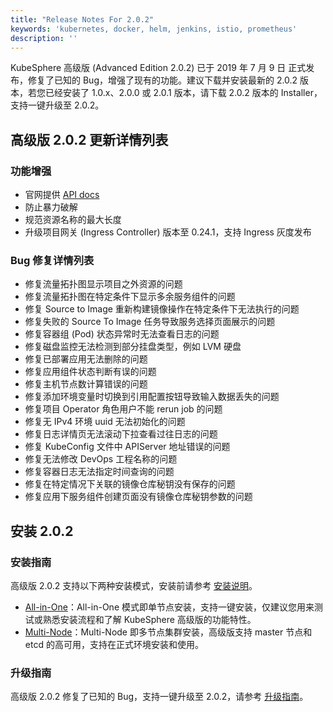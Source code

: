 ```yaml
---
title: "Release Notes For 2.0.2"
keywords: 'kubernetes, docker, helm, jenkins, istio, prometheus'
description: ''
---
```


KubeSphere 高级版 (Advanced Edition 2.0.2) 已于 2019 年 7 月 9 日 正式发布，修复了已知的 Bug，增强了现有的功能。建议下载并安装最新的 2.0.2 版本，若您已经安装了 1.0.x、2.0.0 或 2.0.1 版本，请下载 2.0.2 版本的 Installer，支持一键升级至 2.0.2。

## 高级版 2.0.2 更新详情列表

### 功能增强

- 官网提供 [API docs](/advanced-v2.0/zh-CN/api-reference/api-docs/)
- 防止暴力破解
- 规范资源名称的最大长度
- 升级项目网关 (Ingress Controller) 版本至 0.24.1，支持 Ingress 灰度发布

### Bug 修复详情列表  

- 修复流量拓扑图显示项目之外资源的问题  
- 修复流量拓扑图在特定条件下显示多余服务组件的问题  
- 修复 Source to Image 重新构建镜像操作在特定条件下无法执行的问题  
- 修复失败的 Source To Image 任务导致服务选择页面展示的问题
- 修复容器组 (Pod) 状态异常时无法查看日志的问题   
- 修复磁盘监控无法检测到部分挂盘类型，例如 LVM 硬盘
- 修复已部署应用无法删除的问题  
- 修复应用组件状态判断有误的问题  
- 修复主机节点数计算错误的问题  
- 修复添加环境变量时切换到引用配置按钮导致输入数据丢失的问题  
- 修复项目 Operator 角色用户不能 rerun job 的问题  
- 修复无 IPv4 环境 uuid 无法初始化的问题  
- 修复日志详情页无法滚动下拉查看过往日志的问题  
- 修复 KubeConfig 文件中 APIServer 地址错误的问题  
- 修复无法修改 DevOps 工程名称的问题  
- 修复容器日志无法指定时间查询的问题  
- 修复在特定情况下关联的镜像仓库秘钥没有保存的问题  
- 修复应用下服务组件创建页面没有镜像仓库秘钥参数的问题  

## 安装 2.0.2

### 安装指南

高级版 2.0.2 支持以下两种安装模式，安装前请参考 [安装说明](../../installation/intro)。

- [All-in-One](../../installation/all-in-one)：All-in-One 模式即单节点安装，支持一键安装，仅建议您用来测试或熟悉安装流程和了解 KubeSphere 高级版的功能特性。
- [Multi-Node](../../installation/multi-node)：Multi-Node 即多节点集群安装，高级版支持 master 节点和 etcd 的高可用，支持在正式环境安装和使用。

### 升级指南

高级版 2.0.2 修复了已知的 Bug，支持一键升级至 2.0.2，请参考 [升级指南](../../installation/upgrade)。